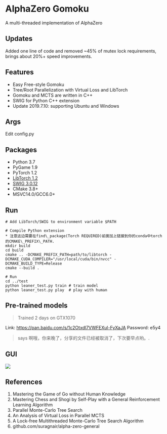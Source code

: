 # AlphaZero Gomoku
A multi-threaded implementation of AlphaZero

## Updates
Added one line of code and removed ~45% of mutex lock requirements, brings about 20%+ speed improvements.

## Features
* Easy Free-style Gomoku
* Tree/Root Parallelization with Virtual Loss and LibTorch
* Gomoku and MCTS are written in C++
* SWIG for Python C++ extension
* Update 2019.7.10: supporting Ubuntu and Windows

## Args
Edit config.py

## Packages

* Python 3.7
* PyGame 1.9
* PyTorch 1.2
* [LibTorch 1.2](https://download.pytorch.org/libtorch/cu100/libtorch-shared-with-deps-1.2.0.zip)
* [SWIG 3.0.12](https://sourceforge.net/projects/swig/files/)
* CMake 3.8+
* MSVC14.0/GCC6.0+

## Run
```
# Add LibTorch/SWIG to environment variable $PATH

# Compile Python extension
* 注意这边需要在find\_package(Torch REQUIRED)前面加上链接到你的conda中torch的CMAKE\_PREFIX\_PATH.
mkdir build
cd build
cmake .. -DCMAKE_PREFIX_PATH=path/to/libtorch -DCMAKE_CUDA_COMPILER="/usr/local/cuda/bin/nvcc" -DCMAKE_BUILD_TYPE=Release
cmake --build .

# Run
cd ../test
python leaner_test.py train # train model
python leaner_test.py play  # play with human
```

## Pre-trained models
> Trained 2 days on GTX1070

Link: https://pan.baidu.com/s/1c2Otxdl7VWFEXul-FyXaJA Password: e5y4

>says 啊哦，你来晚了，分享的文件已经被取消了，下次要早点哟。.


## GUI
![](https://github.com/hijkzzz/alpha-zero-gomoku/blob/master/assets/gomoku_gui.png)

## References
1. Mastering the Game of Go without Human Knowledge
2. Mastering Chess and Shogi by Self-Play with a General Reinforcement Learning Algorithm
3. Parallel Monte-Carlo Tree Search
4. An Analysis of Virtual Loss in Parallel MCTS
5. A Lock-free Multithreaded Monte-Carlo Tree Search Algorithm
6. github.com/suragnair/alpha-zero-general
